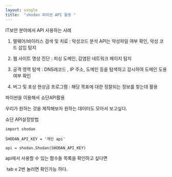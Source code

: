 ```yaml
---
layout: single
title:  "shodan 파이썬 API 활용 " 
---
```


IT보안 분야에서 API 사용하는 사례 

1. 멀웨어/바이러스 검색 및 치료 : 악성코드 분석 API는 악성파일 여부 확인, 악성 코드 삽입 탐지

2. 웹 사이트 명성 진단 : 피싱 도메인, 감염된 네트워크 페이지 탐지

3. 공격 영역 탐색 : DNS레코드 , IP 주소, 도메인 등을 탐색하고 감시하여 도메인 도용 여부 확인

4. 버그 및 포상 현상금 프로그램 : 해당 목표에 대한 정찰되는 정보를 찾는데 활용



파이썬을 이용해서 쇼단API활용 

우리가 원하는 것을 제작해보자 원하는 데이터도 모아서 보고싶다.



쇼단 API설정방법

```
import shodan 
```

```
SHODAN_API_KEY = '개인 api'
```

```
api = shodan.Shodan(SHODAN_API_KEY)
```

api에서 사용할 수 있는 함수들 목록을 확인하고 싶다면

 tab x 2번 눌러면 확인가능 하다.














